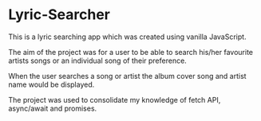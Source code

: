 # Lyric-Searcher

This is a lyric searching app which was created using vanilla JavaScript.

The aim of the project was for a user to be able to search his/her favourite artists songs or an individual song of their preference.

When the user searches a song or artist the album cover song and artist name would be displayed.

The project was used to consolidate my knowledge of fetch API, async/await and promises.
